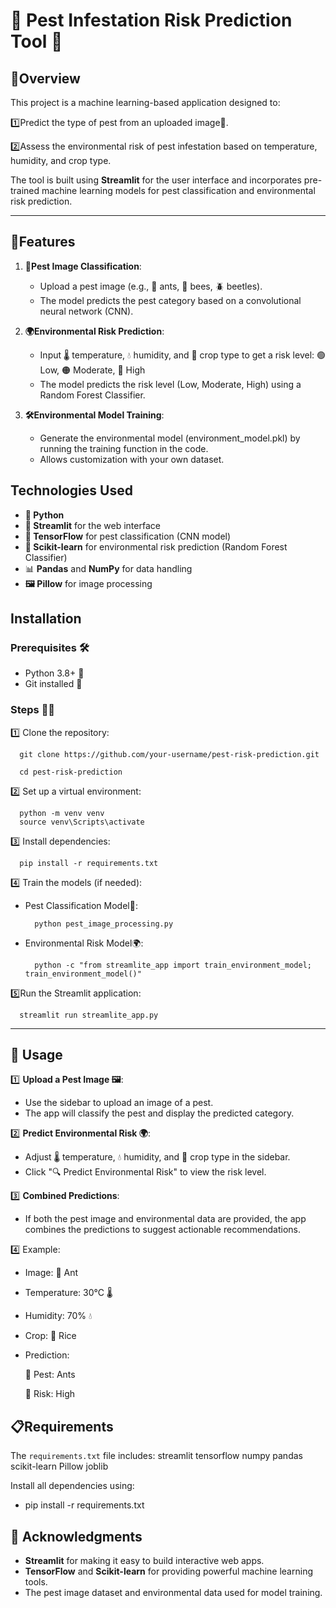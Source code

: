# 🌟 Pest Infestation Risk Prediction Tool 🌟

## 📝Overview
This project is a machine learning-based application designed to:

1️⃣Predict the type of pest from an uploaded image🐛.

2️⃣Assess the environmental risk of pest infestation based on temperature, humidity, and crop type.

The tool is built using **Streamlit** for the user interface and incorporates pre-trained machine learning models for pest classification and environmental risk prediction.

---

## 🚀Features

1. **🐞Pest Image Classification**:
   - Upload a pest image (e.g., 🐜 ants, 🐝 bees, 🪲 beetles).
   - The model predicts the pest category based on a convolutional neural network (CNN).

2. **🌍Environmental Risk Prediction**:
   - Input 🌡️ temperature, 💧 humidity, and 🌾 crop type to get a risk level:
      🟢 Low, 🟠 Moderate, 🔴 High
   - The model predicts the risk level (Low, Moderate, High) using a Random Forest Classifier.
3. **🛠️Environmental Model Training**:
   - Generate the environmental model (environment_model.pkl) by running the training function in the code.
   - Allows customization with your own dataset.


## Technologies Used

- **🐍 Python**
- **🎨 Streamlit** for the web interface
- **🧠 TensorFlow** for pest classification (CNN model)
- **🌳 Scikit-learn** for environmental risk prediction (Random Forest Classifier)
- 📊 **Pandas** and **NumPy** for data handling
- **🖼️ Pillow** for image processing

## Installation

### Prerequisites 🛠️
- Python 3.8+ 🐍
- Git installed 💾

### Steps 🚶‍♂️
1️⃣ Clone the repository:
   
      git clone https://github.com/your-username/pest-risk-prediction.git
   
      cd pest-risk-prediction
   

2️⃣ Set up a virtual environment:
   
      python -m venv venv
      source venv\Scripts\activate
   

3️⃣ Install dependencies:
   
      pip install -r requirements.txt
   

4️⃣ Train the models (if needed):
   - Pest Classification Model🐛:
     
           python pest_image_processing.py
     
   - Environmental Risk Model🌍:
     
           python -c "from streamlite_app import train_environment_model; train_environment_model()"
   

5️⃣Run the Streamlit application:

      streamlit run streamlite_app.py

---

## 🔧 Usage

1️⃣ **Upload a Pest Image 🖼️**:
   - Use the sidebar to upload an image of a pest.
   - The app will classify the pest and display the predicted category.

2️⃣ **Predict Environmental Risk 🌍**:
   - Adjust 🌡️ temperature, 💧 humidity, and 🌾 crop type in the sidebar.
   - Click "🔍 Predict Environmental Risk" to view the risk level.

3️⃣ **Combined Predictions**:
   - If both the pest image and environmental data are provided, the app combines the predictions to suggest actionable recommendations.

4️⃣ Example:
   - Image: 🐜 Ant
   - Temperature: 30°C 🌡️
   - Humidity: 70% 💧
   - Crop: 🌾 Rice
   - Prediction:
     
     🐛 Pest: Ants
     
     🔴 Risk: High

## 📋Requirements

The `requirements.txt` file includes:
   streamlit
   tensorflow
   numpy
   pandas
   scikit-learn
   Pillow
   joblib

Install all dependencies using:
   - pip install -r requirements.txt


## 🙏 Acknowledgments

- **Streamlit** for making it easy to build interactive web apps.
- **TensorFlow** and **Scikit-learn** for providing powerful machine learning tools.
- The pest image dataset and environmental data used for model training.
